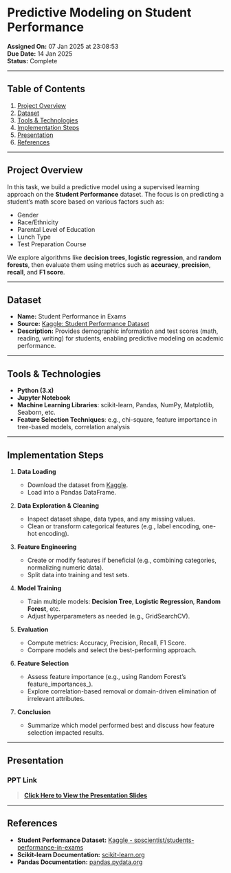 # Predictive Modeling on Student Performance

**Assigned On:** 07 Jan 2025 at 23:08:53  
**Due Date:** 14 Jan 2025  
**Status:** Complete

---

## Table of Contents
1. [Project Overview](#project-overview)  
2. [Dataset](#dataset)  
3. [Tools & Technologies](#tools--technologies)  
4. [Implementation Steps](#implementation-steps)  
5. [Presentation](#presentation)  
6. [References](#references)

---

## Project Overview

In this task, we build a predictive model using a supervised learning approach on the **Student Performance** dataset. The focus is on predicting a student’s math score based on various factors such as:

- Gender  
- Race/Ethnicity  
- Parental Level of Education  
- Lunch Type  
- Test Preparation Course  

We explore algorithms like **decision trees**, **logistic regression**, and **random forests**, then evaluate them using metrics such as **accuracy**, **precision**, **recall**, and **F1 score**.

---

## Dataset

- **Name:** Student Performance in Exams  
- **Source:** [Kaggle: Student Performance Dataset](https://www.kaggle.com/spscientist/students-performance-in-exams)  
- **Description:** Provides demographic information and test scores (math, reading, writing) for students, enabling predictive modeling on academic performance.

---

## Tools & Technologies

- **Python (3.x)**  
- **Jupyter Notebook**  
- **Machine Learning Libraries**: scikit-learn, Pandas, NumPy, Matplotlib, Seaborn, etc.  
- **Feature Selection Techniques**: e.g., chi-square, feature importance in tree-based models, correlation analysis

---

## Implementation Steps

1. **Data Loading**  
   - Download the dataset from [Kaggle](https://www.kaggle.com/spscientist/students-performance-in-exams).  
   - Load into a Pandas DataFrame.

2. **Data Exploration & Cleaning**  
   - Inspect dataset shape, data types, and any missing values.  
   - Clean or transform categorical features (e.g., label encoding, one-hot encoding).

3. **Feature Engineering**  
   - Create or modify features if beneficial (e.g., combining categories, normalizing numeric data).  
   - Split data into training and test sets.

4. **Model Training**  
   - Train multiple models: **Decision Tree**, **Logistic Regression**, **Random Forest**, etc.  
   - Adjust hyperparameters as needed (e.g., GridSearchCV).

5. **Evaluation**  
   - Compute metrics: Accuracy, Precision, Recall, F1 Score.  
   - Compare models and select the best-performing approach.

6. **Feature Selection**  
   - Assess feature importance (e.g., using Random Forest’s feature_importances_).  
   - Explore correlation-based removal or domain-driven elimination of irrelevant attributes.

7. **Conclusion**  
   - Summarize which model performed best and discuss how feature selection impacted results.

---

## Presentation

### PPT Link
> **[Click Here to View the Presentation Slides](https://www.canva.com/design/DAGZkZWrXv8/afX0_FZBCKRUfkkrk5dobA/edit)**

---

## References

- **Student Performance Dataset:** [Kaggle - spscientist/students-performance-in-exams](https://www.kaggle.com/spscientist/students-performance-in-exams)  
- **Scikit-learn Documentation:** [scikit-learn.org](https://scikit-learn.org/)  
- **Pandas Documentation:** [pandas.pydata.org](https://pandas.pydata.org/)  
